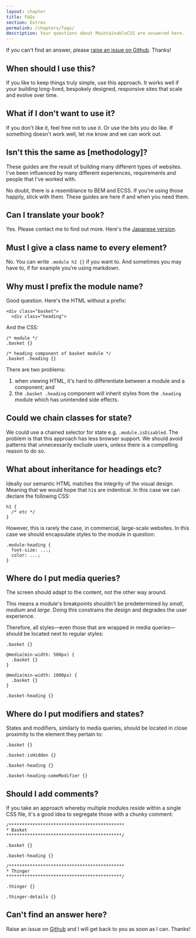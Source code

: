 ```yaml
---
layout: chapter
title: FAQs
section: Extras
permalink: /chapters/faqs/
description: Your questions about MaintainableCSS are answered here.
---
```


If you can't find an answer, please [raise an issue on Github](https://github.com/adamsilver/maintainablecss.com/issues/new). Thanks!

## When should I use this?

If you like to keep things truly simple, use this approach. It works well if your building long-lived, bespokely designed, responsive sites that scale and evolve over time.

## What if I don't want to use it?

If you don't like it, feel free not to use it. Or use the bits you do like. If something doesn't work well, let me know and we can work out.

## Isn't this the same as [methodology]?

These guides are the result of building many different types of websites. I've been influenced by many different experiences, requirements and people that I've worked with.

No doubt, there is a resemblance to BEM and ECSS. If you're using those happily, stick with them. These guides are here if and when you need them.

## Can I translate your book?

Yes. Please contact me to find out more. Here's the [Japanese version](http://coliss.com/articles/build-websites/operation/css/maintainable-css-by-adam.html).

## Must I give a class name to every element?

No. You can write `.module h2 {}` if you want to. And sometimes you may have to, if for example you're using markdown.

## Why must I prefix the module name?

Good question. Here's the HTML without a prefix:

	<div class="basket">
	  <div class="heading">

And the CSS:

	/* module */
	.basket {}

	/* heading component of basket module */
	.basket .heading {}

There are two problems:

1. when viewing HTML, it's hard to differentiate between a module and a component; and
2. the `.basket .heading` component will inherit styles from the `.heading` module which has unintended side effects.

## Could we chain classes for state?

We could use a chained selector for state e.g. `.module.isDisabled`. The problem is that this approach has less browser support. We should avoid patterns that unnecessarily exclude users, unless there is a compelling reason to do so.

## What about inheritance for headings etc?

Ideally our semantic HTML matches the integrity of the visual design. Meaning that we would hope that `h1`s are indentical. In this case we can declare the following CSS:

	h1 {
      /* etc */
	}

However, this is rarely the case, in commercial, large-scale websites. In this case we should encapsulate styles to the module in question:

	.module-heading {
	  font-size: ...;
	  color: ...;
	}

## Where do I put media queries?

The screen should adapt to the content, not the other way around.

This means a module's breakpoints shouldn't be predetermined by *small*, *medium* and *large*. Doing this constrains the design and degrades the user experience.

Therefore, all styles&mdash;even those that are wrapped in media queries&mdash;should be located next to regular styles:

	.basket {}

	@media(min-width: 500px) {
      .basket {}
	}

	@media(min-width: 1000px) {
	  .basket {}
	}

	.basket-heading {}

## Where do I put modifiers and states?

States and modifiers, similarly to media queries, should be located in close proximity to the element they pertain to:

	.basket {}

	.basket-isHidden {}

	.basket-heading {}

	.basket-heading-someModifier {}

## Should I add comments?

If you take an approach whereby multiple modules reside within a single CSS file, it's a good idea to segregate those with a chunky comment:

	/********************************************
	* Basket
	********************************************/

	.basket {}

	.basket-heading {}

	/********************************************
	* Thinger
	********************************************/

	.thinger {}

	.thinger-details {}

## Can't find an answer here?

Raise an issue on [Github](https://github.com/adamsilver/maintainablecss.com/issues/new) and I will get back to you as soon as I can. Thanks!
